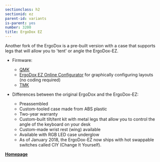 ```yaml
---
sectionclass: h2
sectionid: ez
parent-id: variants
is-parent: yes
number: 3200
title: ErgoDox EZ
---
```

Another fork of the ErgoDox is a pre-built version with a case that supports legs that will allow you to 'tent' or angle the ErgoDox-EZ.

- Firmware:
  - [QMK](http://qmk.fm/)
  - [ErgoDox EZ Online Configurator](http://configure.ergodox-ez.com/keyboard_layouts/new) for graphically configuring layouts (no coding required)
  - [TMK](https://github.com/ErgoDox-EZ/reactor/blob/master/lib/firmware/TMK_README.md)

- Differences between the original ErgoDox and the ErgoDox-EZ:
  - Preassembled
  - Custom-tooled case made from ABS plastic
  - Two-year warranty
  - Custom-built tilt/tent kit with metal legs that allow you to control the angle of the keyboard on your desk
  - Custom-made wrist rest (wing) available
  - Available with RGB LED case underglow 
  - As of January 2018, the ErgoDox-EZ now ships with hot swappable switches called CIY (Change It Yourself).

**[Homepage](https://ergodox-ez.com)**

